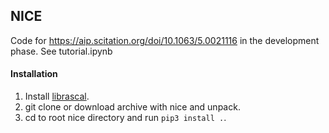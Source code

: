 ## NICE
Code for https://aip.scitation.org/doi/10.1063/5.0021116 in the development phase. 
See tutorial.ipynb

#### Installation

1. Install [librascal](https://github.com/cosmo-epfl/librascal).
2. git clone or download archive with nice and unpack.
3. cd to root nice directory and run `pip3 install .`.


